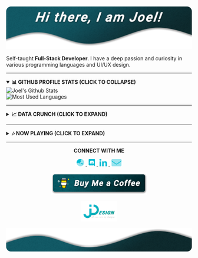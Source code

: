 [![JDesign](https://raw.githubusercontent.com/JDesignEra/JDesignEra/master/assets/headers/intro-header.png)](https://jdesignera.com)

Self-taught **Full-Stack Developer**. I have a deep passion and curiosity in various programming languages and UI/UX design.

*****

<details open>
 <summary>
  <b>📊 GITHUB PROFILE STATS (CLICK TO COLLAPSE)</b>
 </summary>
 
 <img width="467px" align="left" alt="Joel's Github Stats" title="Joel's Github Stats" src="https://github-readme-stats.jdesignera.vercel.app/api?username=JDesignEra&title_color=00bcd4&text_color=fff&icon_color=00bcd4&bg_color=25,005a65,082a2d&show_icons=true&hide_border=true&hide=stars&count_private=true&include_all_commits=true" />
 
 <img width="367px" alt="Most Used Languages" title="Mose Used Languages" src="https://github-readme-stats.jdesignera.vercel.app/api/top-langs/?username=JDesignEra&title_color=00bcd4&text_color=fff&bg_color=25,005a65,082a2d&hide-border=true&layout=compact">
</details>

*****

<details>
 <summary>
  <b>📈 DATA CRUNCH (CLICK TO EXPAND)</b>
 </summary>
 
 <!--START_SECTION:waka-->
![Profile Views](http://img.shields.io/badge/Profile%20Views-433-blue)

![Lines of code](https://img.shields.io/badge/From%20Hello%20World%20I've%20written-1.6%20million%20Lines%20of%20code-blue)

**🐱 My GitHub Data** 

> 🏆 328 Contributions in year 2020
 > 
> 📦 Used 411.9 kB in GitHub's Storage 
 > 
> 💼 Opted to Hire
 > 
> 📜 15 Public Repositories 
 > 
> 🔑 3 Owned Private Repositories 

**I'm a night 🦉** 

```text
🌞 Morning    60 commits     █████░░░░░░░░░░░░░░░░░░░░   19.61% 
🌆 Daytime    88 commits     ███████░░░░░░░░░░░░░░░░░░   28.76% 
🌃 Evening    41 commits     ███░░░░░░░░░░░░░░░░░░░░░░   13.4% 
🌙 Night      117 commits    █████████░░░░░░░░░░░░░░░░   38.24%

```
📅 **I'm Most Productive on Saturdays** 

```text
Monday       41 commits     ███░░░░░░░░░░░░░░░░░░░░░░   13.4% 
Tuesday      39 commits     ███░░░░░░░░░░░░░░░░░░░░░░   12.75% 
Wednesday    39 commits     ███░░░░░░░░░░░░░░░░░░░░░░   12.75% 
Thursday     18 commits     █░░░░░░░░░░░░░░░░░░░░░░░░   5.88% 
Friday       60 commits     █████░░░░░░░░░░░░░░░░░░░░   19.61% 
Saturday     81 commits     ██████░░░░░░░░░░░░░░░░░░░   26.47% 
Sunday       28 commits     ██░░░░░░░░░░░░░░░░░░░░░░░   9.15%

```


📊 **This week I spent my time on** 

```text
💬 Languages: 
C                        19 hrs 52 mins      ██████████████████░░░░░░░   72.46% 
Swift                    5 hrs 27 mins       █████░░░░░░░░░░░░░░░░░░░░   19.89% 
Cocoa                    47 mins             ░░░░░░░░░░░░░░░░░░░░░░░░░   2.89% 
CSS                      18 mins             ░░░░░░░░░░░░░░░░░░░░░░░░░   1.12% 
Markdown                 16 mins             ░░░░░░░░░░░░░░░░░░░░░░░░░   0.99%

🔥 Editors: 
VS Code                  20 hrs 40 mins      ██████████████████░░░░░░░   75.43% 
Xcode                    6 hrs 14 mins       █████░░░░░░░░░░░░░░░░░░░░   22.78% 
Android Studio           14 mins             ░░░░░░░░░░░░░░░░░░░░░░░░░   0.86% 
Visual Studio            12 mins             ░░░░░░░░░░░░░░░░░░░░░░░░░   0.73% 
PyCharmCore              3 mins              ░░░░░░░░░░░░░░░░░░░░░░░░░   0.2%

🐱‍💻 Projects: 
qmk_firmware             20 hrs 19 mins      ██████████████████░░░░░░░   74.1% 
T4_NewsApp               6 hrs 14 mins       █████░░░░░░░░░░░░░░░░░░░░   22.78% 
Unknown Project          18 mins             ░░░░░░░░░░░░░░░░░░░░░░░░░   1.12% 
MovieViewer_Basic_Student14 mins             ░░░░░░░░░░░░░░░░░░░░░░░░░   0.86% 
tripsia                  12 mins             ░░░░░░░░░░░░░░░░░░░░░░░░░   0.73%

```

**Timeline**

![Chart not found](https://github.com/JDesignEra/JDesignEra/blob/master/charts/bar_graph.png) 


<!--END_SECTION:waka-->
</details>

*****

<details>
 <summary>
  <b>🎶 NOW PLAYING (CLICK TO EXPAND)</b>
 </summary>
 
 <p align="center">
  <a href="https://spotify-github-profile.vercel.app/api/view?uid=tgm.joel&redirect=true">
   <img alt="Spotify" src="https://spotify-github-profile.vercel.app/api/view?uid=tgm.joel&cover_image=true" />
  </a>
 </p>
</details>

*****

<p align="center">
  <b>CONNECT WITH ME</b>
  
  <p align="center">
    <a href="https://jdesignera.com">
      <img height="20px" alt="Website" src="https://raw.githubusercontent.com/JDesignEra/JDesignEra/master/assets/icons/globe-asia-duotone.svg" />
    </a>
    <a href="https://discordapp.com/users/156834654140235776">
     <img height="20px" alt="Discord" src="https://raw.githubusercontent.com/JDesignEra/JDesignEra/master/assets/icons/discord-brands.svg" />
    </a>
    <a href="https://www.linkedin.com/in/jdesignera">
      <img height="20px" alt="LinkedIn" src="https://raw.githubusercontent.com/JDesignEra/JDesignEra/master/assets/icons/linkedin-in-brands.svg" />
    </a>
    <a href="mailto:joel@jdesignera.com">
      <img height="20px" alt="Email" src="https://raw.githubusercontent.com/JDesignEra/JDesignEra/master/assets/icons/envelope-duotone.svg" />
    </a>
  </p>
  
  <p align="center">
   <a href="https://www.buymeacoffee.com/JDesignEra">
    <img alt="Buy Me A Coffee" src="https://raw.githubusercontent.com/JDesignEra/JDesignEra/master/assets/buttons/buy-me-a-coffee.png" />
   </a>
</p>


 <p align="center">
  <a href="https://jdesignera.com">
    <img width="100px" alt="JDesign" src="https://raw.githubusercontent.com/JDesignEra/JDesignEra/master/assets/logos/logo-full.png" />
  </a>
</p>

![JDesign](https://raw.githubusercontent.com/JDesignEra/JDesignEra/master/assets/headers/bottom-wave.png)
